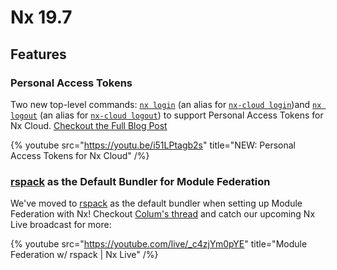 # Nx 19.7

## Features

### Personal Access Tokens

Two new top-level commands: [`nx login`](/docs/reference/nx-commands) (an alias for [`nx-cloud login`](/docs/reference/nx-cloud-cli#npx-nxcloud-login))and [`nx logout`](/docs/reference/nx-commands) (an alias for [`nx-cloud logout`](/docs/reference/nx-cloud-cli#npx-nxcloud-logout)) to support Personal Access Tokens for Nx Cloud. [Checkout the Full Blog Post](/blog/personal-access-tokens)

{% youtube
src="https://youtu.be/i51LPtagb2s"
title="NEW: Personal Access Tokens for Nx Cloud"
/%}

### [rspack](/docs/technologies/build-tools/rspack/introduction) as the Default Bundler for Module Federation

We've moved to [rspack](/docs/technologies/build-tools/rspack/introduction) as the default bundler when setting up Module Federation with Nx! Checkout [Colum's thread](https://x.com/FerryColum/status/1833097821496455321) and catch our upcoming Nx Live broadcast for more:

{% youtube
src="https://youtube.com/live/_c4zjYm0pYE"
title="Module Federation w/ rspack | Nx Live"
/%}
